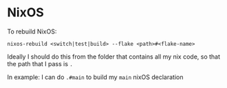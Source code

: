 # NixOS


To rebuild NixOS:

```
nixos-rebuild <switch|test|build> --flake <path>#<flake-name>
```

Ideally I should do this from the folder that contains all my nix code, so that the path that I pass is `.`

In example: I can do `.#main` to build my `main` nixOS declaration 